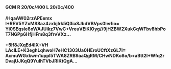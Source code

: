 #### GCM R 20/0c/400 L 20/0c/400
**/HqaAW02rzAPEemx**<br/>**I+REV5YZxMS8az4zxbjlrk5Q3iaSJbdVBVps0lerIio=**<br/>**Yi0SEqsIe8oWAJUikz7VwC+VreuVEiKIOyg//9jHZBW2XukCqWFbv8hbPoT7NGPp6HfjHFm8q3frvVXz...**<br/><br/>
**+5If8JXqEd4IX+VH**<br/>**LAclLE+K3eghLqhwoH7eHC1303Ua0HEroUCftXzGL7I=**<br/>**AcmuWGxkwm1uppl5TWA8ZRB9aaQgRM/CHwNDKo8o/b+aBtt2I+Wfq2rDvajUJKqQ9YulhTVbJRIKtQgA...**